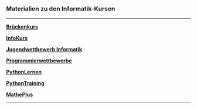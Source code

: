 ### Materialien zu den Informatik-Kursen

---

**[Brückenkurs](https://github.com/ktheu/Brueckenkurs/blob/main/README.md)**

**[InfoKurs](https://ktheu.github.io/InfoKurs/)**

**[Jugendwettbewerb Informatik](https://ktheu.github.io/jwinf/)**

**[Programmierwettbewerbe](https://github.com/ktheu/Programmierwettbewerbe#readme)**

**[PythonLernen](https://github.com/ktheu/PythonLernen#readme)**

**[PythonTraining](https://github.com/ktheu/Training#readme)**

**[MathePlus](https://ktheu.github.io/MathePlus/)**

---
